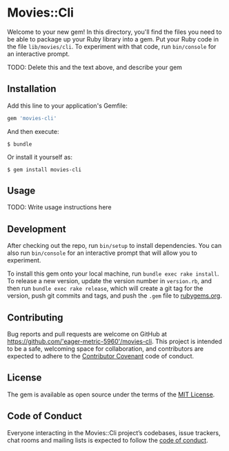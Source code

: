 # Movies::Cli

Welcome to your new gem! In this directory, you'll find the files you need to be able to package up your Ruby library into a gem. Put your Ruby code in the file `lib/movies/cli`. To experiment with that code, run `bin/console` for an interactive prompt.

TODO: Delete this and the text above, and describe your gem

## Installation

Add this line to your application's Gemfile:

```ruby
gem 'movies-cli'
```

And then execute:

    $ bundle

Or install it yourself as:

    $ gem install movies-cli

## Usage

TODO: Write usage instructions here

## Development

After checking out the repo, run `bin/setup` to install dependencies. You can also run `bin/console` for an interactive prompt that will allow you to experiment.

To install this gem onto your local machine, run `bundle exec rake install`. To release a new version, update the version number in `version.rb`, and then run `bundle exec rake release`, which will create a git tag for the version, push git commits and tags, and push the `.gem` file to [rubygems.org](https://rubygems.org).

## Contributing

Bug reports and pull requests are welcome on GitHub at https://github.com/'eager-metric-5960'/movies-cli. This project is intended to be a safe, welcoming space for collaboration, and contributors are expected to adhere to the [Contributor Covenant](http://contributor-covenant.org) code of conduct.

## License

The gem is available as open source under the terms of the [MIT License](https://opensource.org/licenses/MIT).

## Code of Conduct

Everyone interacting in the Movies::Cli project’s codebases, issue trackers, chat rooms and mailing lists is expected to follow the [code of conduct](https://github.com/'eager-metric-5960'/movies-cli/blob/master/CODE_OF_CONDUCT.md).
